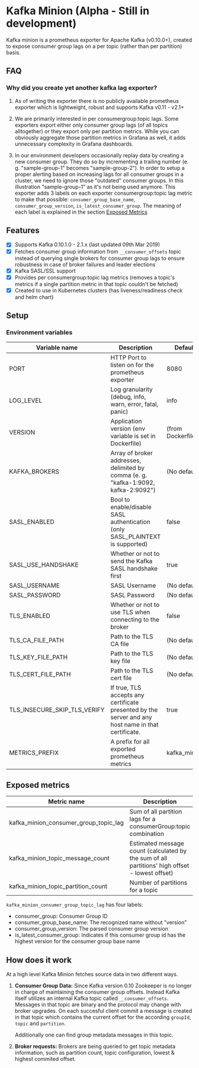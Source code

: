 # Kafka Minion (Alpha - Still in development)

Kafka minion is a prometheus exporter for Apache Kafka (v0.10.0+), created to expose consumer group lags on a per topic (rather than per partition) basis.

## FAQ

### Why did you create yet another kafka lag exporter?

1. As of writing the exporter there is no publicly available prometheus exporter which is lightweight, robust and supports Kafka v0.11 - v2.1+

2. We are primarily interested in per consumergroup:topic lags. Some exporters export either only consumer group lags (of all topics alltogether) or they export only per partition metrics. While you can obviously aggregate those partition metrics in Grafana as well, it adds unnecessary complexity in Grafana dashboards.

3. In our environment developers occasionally replay data by creating a new consumer group. They do so by incrementing a trailing number (e. g. "sample-group-1" becomes "sample-group-2"). In order to setup a proper alerting based on increasing lags for all consumer groups in a cluster, we need to ignore those "outdated" consumer groups. In this illustration "sample-group-1" as it's not being used anymore. This exporter adds 3 labels on each exporter consumergroup:topic lag metric to make that possible: `consumer_group_base_name`, `consumer_group_version`, `is_latest_consumer_group`. The meaning of each label is explained in the section [Exposed Metrics](#exposed-metrics)

## Features

- [x] Supports Kafka 0.10.1.0 - 2.1.x (last updated 09th Mar 2019)
- [x] Fetches consumer group information from `__consumer_offsets` topic instead of querying single brokers for consumer group lags to ensure robustness in case of broker failures and leader elections
- [x] Kafka SASL/SSL support
- [x] Provides per consumergroup:topic lag metrics (removes a topic's metrics if a single partition metric in that topic couldn't be fetched)
- [x] Created to use in Kubernetes clusters (has liveness/readiness check and helm chart)

## Setup

### Environment variables

| Variable name                | Description                                                                                         | Default           |
| ---------------------------- | --------------------------------------------------------------------------------------------------- | ----------------- |
| PORT                         | HTTP Port to listen on for the prometheus exporter                                                  | 8080              |
| LOG_LEVEL                    | Log granularity (debug, info, warn, error, fatal, panic)                                            | info              |
| VERSION                      | Application version (env variable is set in Dockerfile)                                             | (from Dockerfile) |
| KAFKA_BROKERS                | Array of broker addresses, delimited by comma (e. g. "kafka-1:9092, kafka-2:9092")                  | (No default)      |
| SASL_ENABLED                 | Bool to enable/disable SASL authentication (only SASL_PLAINTEXT is supported)                       | false             |
| SASL_USE_HANDSHAKE           | Whether or not to send the Kafka SASL handshake first                                               | true              |
| SASL_USERNAME                | SASL Username                                                                                       | (No default)      |
| SASL_PASSWORD                | SASL Password                                                                                       | (No default)      |
| TLS_ENABLED                  | Whether or not to use TLS when connecting to the broker                                             | false             |
| TLS_CA_FILE_PATH             | Path to the TLS CA file                                                                             | (No default)      |
| TLS_KEY_FILE_PATH            | Path to the TLS key file                                                                            | (No default)      |
| TLS_CERT_FILE_PATH           | Path to the TLS cert file                                                                           | (No default)      |
| TLS_INSECURE_SKIP_TLS_VERIFY | If true, TLS accepts any certificate presented by the server and any host name in that certificate. | true              |
| METRICS_PREFIX               | A prefix for all exported prometheus metrics                                                        | kafka_minion      |

## Exposed metrics

| Metric name                           | Description                                                                                    |
| ------------------------------------- | ---------------------------------------------------------------------------------------------- |
| kafka_minion_consumer_group_topic_lag | Sum of all partition lags for a consumerGroup:topic combination                                |
| kafka_minion_topic_message_count      | Estimated message count (calculated by the sum of all partitions' high offset - lowest offset) |
| kafka_minion_topic_partition_count    | Number of partitions for a topic                                                               |

`kafka_minion_consumer_group_topic_lag` has four labels:

- consumer_group: Consumer Group ID
- consumer_group_base_name: The recognized name without "version"
- consumer_group_version: The parsed consumer group version
- is_latest_consumer_group: Indicates if this consumer group id has the highest version for the consumer group base name

## How does it work

At a high level Kafka Minion fetches source data in two different ways.

1. **Consumer Group Data:** Since Kafka version 0.10 Zookeeper is no longer in charge of maintaining the consumer group offsets. Instead Kafka itself utilizes an internal Kafka topic called `__consumer_offsets`. Messages in that topic are binary and the protocol may change with broker upgrades. On each succesful client commit a message is created in that topic which contains the current offset for the according `groupId`, `topic` and `partition`.

    Additionally one can find group metadata messages in this topic. 

2. **Broker requests:** Brokers are being queried to get topic metadata information, such as partition count, topic configuration, lowest & highest commited offset.